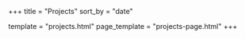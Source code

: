 +++
title   = "Projects"
sort_by = "date"

template      = "projects.html"
page_template = "projects-page.html"
+++

